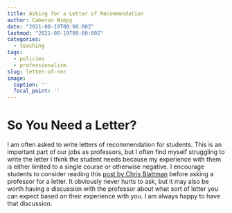 ```yaml
---
title: Asking for a Letter of Recommendation
author: Cameron Wimpy
date: "2021-08-19T00:00:00Z"
lastmod: "2021-08-19T00:00:00Z"
categories:
  - teaching
tags:
  - policies
  - professionalism
slug: letter-of-rec
image:
  caption: ''
  focal_point: ''
---
```


# So You Need a Letter?

I am often asked to write letters of recommendation for students. This is an important part of our jobs as professors, but I often find myself struggling to write the letter I think the student needs because my experience with them is either limited to a single course or otherwise negative. I encourage students to consider reading this [post by Chris Blattman](https://chrisblattman.com/letters/) before asking a professor for a letter. It obviously never hurts to ask, but it may also be worth having a discussion with the professor about what sort of letter you can expect based on their experience with you. I am always happy to have that discussion. 